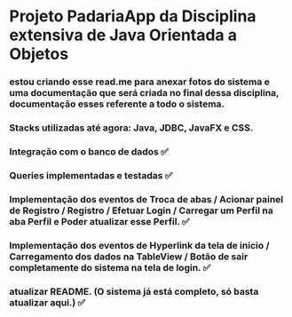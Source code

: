 # Projeto PadariaApp da Disciplina extensiva de Java Orientada a Objetos
### estou criando esse read.me para anexar fotos do sistema e uma documentação que será criada no final dessa disciplina, documentação esses referente a todo o sistema.

### Stacks utilizadas até agora: Java, JDBC, JavaFX e CSS.
### Integração com o banco de dados ✅
### Queries implementadas e testadas ✅
### Implementação dos eventos de Troca de abas / Acionar painel de Registro / Registro / Efetuar Login / Carregar um Perfil na aba Perfil e Poder atualizar esse Perfil. ✅
### Implementação dos eventos de Hyperlink da tela de inicio / Carregamento dos dados na TableView / Botão de sair completamente do sistema na tela de login. ✅
### atualizar README. (O sistema já está completo, só basta atualizar aqui.) ✅
